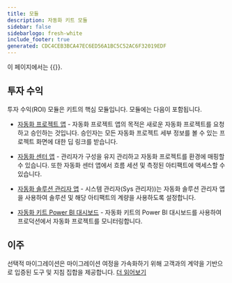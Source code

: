 ```yaml
---
title: 모듈
description: 자동화 키트 모듈
sidebar: false
sidebarlogo: fresh-white
include_footer: true
generated: CDC4CEB3BCA47EC6ED56A1BC5C52AC6F32019EDF
---
```


이 페이지에서는 {{<product-name>}}.

## 투자 수익

투자 수익(ROI) 모듈은 키트의 핵심 모듈입니다. 모듈에는 다음이 포함됩니다.

- [자동화 프로젝트 앱](https://learn.microsoft.com/power-automate/guidance/automation-kit/use-automation-kit#automation-project-app) - 자동화 프로젝트 앱의 목적은 새로운 자동화 프로젝트를 요청하고 승인하는 것입니다. 승인자는 모든 자동화 프로젝트 세부 정보를 볼 수 있는 프로젝트 화면에 대한 딥 링크를 받습니다.

- [자동화 센터 앱](https://learn.microsoft.com/power-automate/guidance/automation-kit/use-automation-kit#automation-center-app) - 관리자가 구성을 유지 관리하고 자동화 프로젝트를 환경에 매핑할 수 있습니다. 또한 자동화 센터 앱에서 흐름 세션 및 측정된 아티팩트에 액세스할 수 있습니다.

- [자동화 솔루션 관리자 앱](https://learn.microsoft.com/power-automate/guidance/automation-kit/use-automation-kit#automation-solution-manager-app) - 시스템 관리자(Sys 관리자))는 자동화 솔루션 관리자 앱을 사용하여 솔루션 및 해당 아티팩트의 계량을 사용하도록 설정합니다.

- [자동화 키트 Power BI 대시보드](https://learn.microsoft.com/power-automate/guidance/automation-kit/use-automation-kit#automation-kit-power-bi-dashboard) - 자동화 키트의 Power BI 대시보드를 사용하여 프로덕션에서 자동화 프로젝트를 모니터링합니다.

## 이주

선택적 마이그레이션은 마이그레이션 여정을 가속화하기 위해 고객과의 계약을 기반으로 입증된 도구 및 지침 집합을 제공합니다. [더 읽어보기](/ko/migration)
